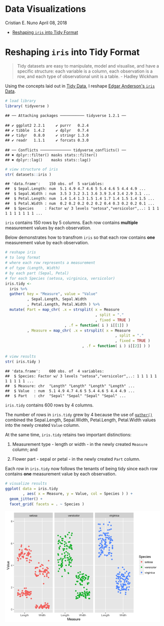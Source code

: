 Data Visualizations
================
Cristian E. Nuno
April 08, 2018

-   [Reshaping `iris` into Tidy Format](#reshaping-iris-into-tidy-format)

Reshaping `iris` into Tidy Format
=================================

> Tidy datasets are easy to manipulate, model and visualise, and have a specific structure: each variable is a column, each observation is a row, and each type of observational unit is a table. - Hadley Wickham

Using the concepts laid out in [Tidy Data](http://vita.had.co.nz/papers/tidy-data.pdf), I reshape [Edgar Anderson's `iris` Data](https://stat.ethz.ch/R-manual/R-devel/library/datasets/html/iris.html).

``` r
# load library
library( tidyverse )
```

    ## ── Attaching packages ─────────── tidyverse 1.2.1 ──

    ## ✔ ggplot2 2.2.1     ✔ purrr   0.2.4
    ## ✔ tibble  1.4.2     ✔ dplyr   0.7.4
    ## ✔ tidyr   0.8.0     ✔ stringr 1.3.0
    ## ✔ readr   1.1.1     ✔ forcats 0.3.0

    ## ── Conflicts ────────────── tidyverse_conflicts() ──
    ## ✖ dplyr::filter() masks stats::filter()
    ## ✖ dplyr::lag()    masks stats::lag()

``` r
# view structure of iris
str( datasets::iris )
```

    ## 'data.frame':    150 obs. of  5 variables:
    ##  $ Sepal.Length: num  5.1 4.9 4.7 4.6 5 5.4 4.6 5 4.4 4.9 ...
    ##  $ Sepal.Width : num  3.5 3 3.2 3.1 3.6 3.9 3.4 3.4 2.9 3.1 ...
    ##  $ Petal.Length: num  1.4 1.4 1.3 1.5 1.4 1.7 1.4 1.5 1.4 1.5 ...
    ##  $ Petal.Width : num  0.2 0.2 0.2 0.2 0.2 0.4 0.3 0.2 0.2 0.1 ...
    ##  $ Species     : Factor w/ 3 levels "setosa","versicolor",..: 1 1 1 1 1 1 1 1 1 1 ...

`iris` contains 150 rows by 5 columns. Each row contains **multiple** measurement values by each observation.

Below demonstrates how to transfrom `iris` so that each row contains **one** measurement value by each observation.

``` r
# reshape iris
# to long format
# where each row represents a measurement
# of type (Length, Width)
# by each part (Sepal, Petal)
# for each Species (setosa, virginica, versicolor)
iris.tidy <-
  iris %>%
  gather( key = "Measure", value = "Value"
          , Sepal.Length, Sepal.Width
          , Petal.Length, Petal.Width ) %>%
  mutate( Part = map_chr( .x = strsplit( x = Measure
                                         , split = "."
                                         , fixed = TRUE )
                           , .f = function( i ) i[[1]] )
          , Measure = map_chr( .x = strsplit( x = Measure
                                                  , split = "."
                                                  , fixed = TRUE )
                                   , .f = function( i ) i[[2]] ) )

# view results
str( iris.tidy )
```

    ## 'data.frame':    600 obs. of  4 variables:
    ##  $ Species: Factor w/ 3 levels "setosa","versicolor",..: 1 1 1 1 1 1 1 1 1 1 ...
    ##  $ Measure: chr  "Length" "Length" "Length" "Length" ...
    ##  $ Value  : num  5.1 4.9 4.7 4.6 5 5.4 4.6 5 4.4 4.9 ...
    ##  $ Part   : chr  "Sepal" "Sepal" "Sepal" "Sepal" ...

`iris.tidy` contains 600 rows by 4 columns.

The number of rows in `iris.tidy` grew by 4 because the use of [`gather()`](https://www.rdocumentation.org/packages/tidyr/versions/0.8.0/topics/gather) combined the Sepal.Length, Sepal.Width, Petal.Length, Petal.Width values into the newly created `Value` column.

At the same time, `iris.tidy` retains two important distinctions:

1.  Measurement type - length or width - in the newly created `Measure` column; and

2.  Flower part - sepal or petal - in the newly created `Part` column.

Each row in `iris.tidy` now follows the tenants of being tidy since each row contains **one** measurement value by each observation.

``` r
# visualize results
ggplot( data = iris.tidy
        , aes( x = Measure, y = Value, col = Species ) ) +
  geom_jitter() +
  facet_grid( facets = . ~ Species )
```

![](README_files/figure-markdown_github/Visualize%20Tidy%20Iris-1.png)
